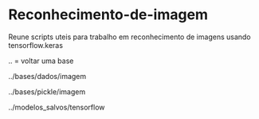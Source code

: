 # Reconhecimento-de-imagem
Reune scripts uteis para trabalho em reconhecimento de imagens usando tensorflow.keras
 
.. = voltar uma base

../bases/dados/imagem

../bases/pickle/imagem

../modelos_salvos/tensorflow

